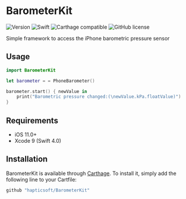 # BarometerKit

![Version](https://img.shields.io/github/tag/hapticsoft/BarometerKit.svg)
![Swift](https://img.shields.io/badge/Swift-4.0-orange.svg)
![Carthage compatible](https://img.shields.io/badge/Carthage-compatible-4BC51D.svg?style=flat)
![GitHub license](https://img.shields.io/badge/license-MIT-lightgrey.svg)

Simple framework to access the iPhone barometric pressure sensor

## Usage

```swift
import BarometerKit

let barometer = = PhoneBarometer()

barometer.start() { newValue in
    print("Barometric pressure changed:(\newValue.kPa.floatValue)")
}


```

## Requirements

- iOS 11.0+
- Xcode 9 (Swift 4.0)

## Installation

BarometerKit is available through [Carthage](https://github.com/Carthage/Carthage). To install
it, simply add the following line to your Cartfile:

```ruby
github "hapticsoft/BarometerKit"

